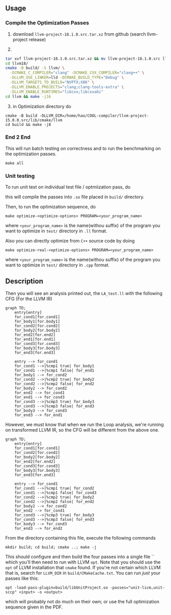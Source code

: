 ## Usage

### Compile the Optimization Passes


1. download `llvm-project-18.1.0.src.tar.xz` from github (search llvm-project release)

2. 
```bash
tar xvf llvm-project-18.1.0.src.tar.xz && mv llvm-project-18.1.0.src llvm18
cd llvm18/
cmake -B build/ -S llvm/ \
  -DCMAKE_C_COMPILER="clang" -DCMAKE_CXX_COMPILER="clang++" \
  -DLLVM_USE_LINKER=lld -DCMAKE_BUILD_TYPE="Debug" \
  -DLLVM_TARGETS_TO_BUILD="NVPTX;X86" \
  -DLLVM_ENABLE_PROJECTS="clang;clang-tools-extra" \
  -DLLVM_ENABLE_RUNTIMES="libcxx;libcxxabi"
cd llvm && make -j16
```

3. in Optimization directory do 

```
cmake -B build -DLLVM_DIR=/home/hao/COOL-compiler/llvm-project-15.0.0.src/lib/cmake/llvm
cd build && make -j8
```

### End 2 End

This will run batch testing on correctness and to run the benchmarking on the optimization passes.
```
make all
```

### Unit testing

To run unit test on individual test file / optmiization pass, do

this will compile the passes into `.so` file placed in `build/` directory.

Then, to run the optimization sequence, do

```
make optimize-<optimize-options> PROGRAM=<your_program_name>
```

where `<your_program_name>` is the name(withou suffix) of the program you want to optimize in `test/` directory in `.ll` format.

Also you can directly optimize from `C++` source code by doing

```
make optimize-real-<optimize-options> PROGRAM=<your_program_name>
```

where `<your_program_name>` is the name(withou suffix) of the program you want to optimize in `test/` directory in `.cpp` format.






## Description
Then you will see an analysis printed out, the `LA_test.ll` with the following CFG (For the LLVM IR)

```mermaid
graph TD;
    entry[entry]
    for_cond1[for.cond1]
    for_body1[for.body1]
    for_cond2[for.cond2]
    for_body2[for.body2]
    for_end2[for.end2]
    for_end1[for.end1]
    for_cond3[for.cond3]
    for_body3[for.body3]
    for_end3[for.end3]

    entry --> for_cond1
    for_cond1 -->|%cmp1 true| for_body1
    for_cond1 -->|%cmp1 false| for_end1
    for_body1 --> for_cond2
    for_cond2 -->|%cmp2 true| for_body2
    for_cond2 -->|%cmp2 false| for_end2
    for_body2 --> for_cond2
    for_end2 --> for_cond1
    for_end1 --> for_cond3
    for_cond3 -->|%cmp3 true| for_body3
    for_cond3 -->|%cmp3 false| for_end3
    for_body3 --> for_cond3
    for_end3 --> for_end1
```

However, we must know that when we run the Loop analysis, we're running on transformed LLVM IR, so the CFG will be different from the above one.

```mermaid
graph TD;
    entry[entry]
    for_cond1[for.cond1]
    for_cond2[for.cond2]
    for_body2[for.body2]
    for_end2[for.end2]
    for_cond3[for.cond3]
    for_body3[for.body3]
    for_end3[for.end3]

    entry --> for_cond1
    for_cond1 -->|%cmp1 true| for_cond2
    for_cond1 -->|%cmp1 false| for_cond3
    for_cond2 -->|%cmp2 true| for_body2
    for_cond2 -->|%cmp2 false| for_end2
    for_body2 --> for_cond2
    for_end2 --> for_cond1
    for_cond3 -->|%cmp3 true| for_body3
    for_cond3 -->|%cmp3 false| for_end3
    for_body3 --> for_cond3
    for_end3 --> for_end2

```



From the directory containing this file, execute the following commands
```
mkdir build; cd build; cmake ..; make -j
```
This should configure and then build the four passes into a single file ``
which you'll then need to run with LLVM `opt`.
Note that you should use the `opt` of LLVM installation that `cmake` found.
If you're not certain which LLVM that is, search for `LLVM_DIR` in `build/CMakeCache.txt`.
You can run _just_ your passes like this:
```
opt -load-pass-plugin=build/libUnitProject.so -passes="unit-licm,unit-sccp" <input> -o <output>
```
which will probably not do much on their own; or use the full optimization sequence given in the PDF.


